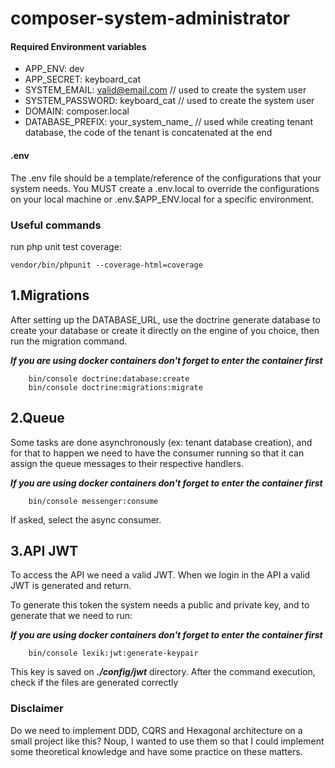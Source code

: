 # composer-system-administrator

#### Required Environment variables

- APP_ENV: dev
- APP_SECRET: keyboard_cat
- SYSTEM_EMAIL: valid@email.com // used to create the system user
- SYSTEM_PASSWORD: keyboard_cat // used to create the system user
- DOMAIN: composer.local
- DATABASE_PREFIX: your_system_name_ // used while creating tenant database, the code of the tenant is concatenated at the end

#### .env
The .env file should be a template/reference of the configurations that your system needs. You MUST create a .env.local
to override the configurations on your local machine or .env.$APP_ENV.local for a specific environment.

### Useful commands
run php unit test coverage:
```
vendor/bin/phpunit --coverage-html=coverage
```



## 1.Migrations
After setting up the DATABASE_URL, use the doctrine generate database to create your database or create it
directly on the engine of you choice, 
then run the migration command.

***If you are using docker containers don't forget to enter the container first***

```
    bin/console doctrine:database:create
    bin/console doctrine:migrations:migrate
```

## 2.Queue

Some tasks are done asynchronously (ex: tenant database creation), and for that to happen we need to have the consumer
running so that it can assign the queue messages to their respective handlers.

***If you are using docker containers don't forget to enter the container first***
```
    bin/console messenger:consume
```

If asked, select the async consumer.

## 3.API JWT

To access the API we need a valid JWT. When we login in the API a valid JWT is generated and return.

To generate this token the system needs a public and private key, and to generate that we need to run:

***If you are using docker containers don't forget to enter the container first***
```
    bin/console lexik:jwt:generate-keypair
```

This key is saved on ___./config/jwt___ directory. After the command execution, check if the files 
are generated correctly

### Disclaimer
Do we need to implement DDD, CQRS and Hexagonal architecture on a small project like this? Noup, I wanted to use them
so that I could implement some theoretical knowledge and have some practice on these matters.